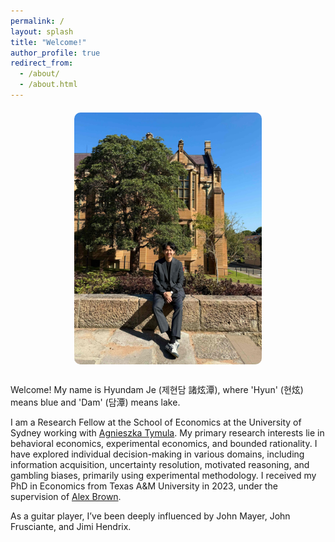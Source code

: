 ```yaml
---
permalink: /
layout: splash
title: "Welcome!"
author_profile: true
redirect_from: 
  - /about/
  - /about.html
---
```


<div style="width: 100%; display: flex; justify-content: center; margin-top: 20px;">
  <img src="/images/usyd3.jpg" alt="Hyundam Je" width="300"
       style="border-radius: 10px;" />
</div>


<div style="max-width: 700px; margin: 30px auto;">

  <p>Welcome! My name is Hyundam Je (제현담 諸炫潭), where 'Hyun' (현炫) means blue and 'Dam' (담潭) means lake.</p>

  <p>I am a Research Fellow at the School of Economics at the University of Sydney working with <a href="https://www.tymula.com/agnieszka/" target="_blank">Agnieszka Tymula</a>. My primary research interests lie in behavioral economics, experimental economics, and bounded rationality. I have explored individual decision-making in various domains, including information acquisition, uncertainty resolution, motivated reasoning, and gambling biases, primarily using experimental methodology. I received my PhD in Economics from Texas A&M University in 2023, under the supervision of <a href="http://people.tamu.edu/~alexbrown/" target="_blank">Alex Brown</a>.</p>

  <p>As a guitar player, I’ve been deeply influenced by John Mayer, John Frusciante, and Jimi Hendrix.</p>

</div>
